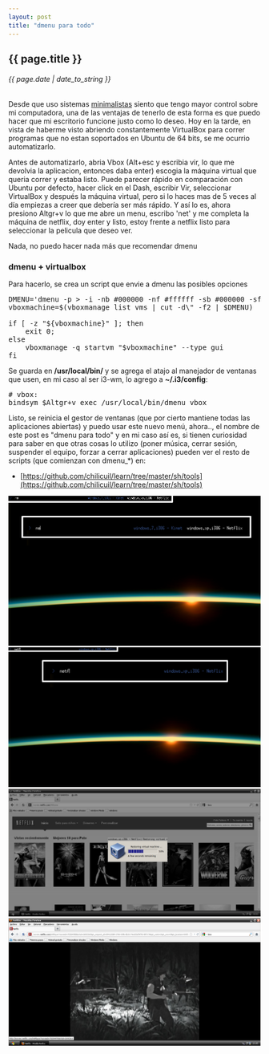 ```yaml
---
layout: post
title: "dmenu para todo"
---
```


## {{ page.title }}

###### {{ page.date | date_to_string }}


Desde que uso sistemas [minimalistas](http://javier.io/blog/es/2010/06/16/i3-4.5.1.html) siento que tengo mayor control sobre mi computadora, una de las ventajas de tenerlo de esta forma es que puedo hacer que mi escritorio funcione justo como lo deseo. Hoy en la tarde, en vista de haberme visto abriendo constantemente VirtualBox para correr programas que no estan soportados en Ubuntu de 64 bits, se me ocurrio automatizarlo.

Antes de automatizarlo, abria Vbox (Alt+esc y escribia vir, lo que me devolvia la aplicacion, entonces daba enter) escogia la máquina virtual que queria correr y estaba listo. Puede parecer rápido en comparación con Ubuntu por defecto, hacer click en el Dash, escribir Vir, seleccionar VirtualBox y después la máquina virtual, pero si lo haces mas de 5 veces al día empiezas a creer que debería ser más rápido. Y así lo es, ahora presiono Altgr+v lo que me abre un menu, escribo 'net' y me completa la máquina de netflix, doy enter y listo, estoy frente a netflix listo para seleccionar la pelicula que deseo ver.

Nada, no puedo hacer nada más que recomendar dmenu

### dmenu + virtualbox

Para hacerlo, se crea un script que envie a dmenu las posibles opciones

<pre class="sh_sh">
DMENU='dmenu -p > -i -nb #000000 -nf #ffffff -sb #000000 -sf #3B5998'
vboxmachine=$(vboxmanage list vms | cut -d\" -f2 | $DMENU)

if [ -z "${vboxmachine}" ]; then
    exit 0;
else
    vboxmanage -q startvm "$vboxmachine" --type gui
fi
</pre>

Se guarda en **/usr/local/bin/** y se agrega el atajo al manejador de ventanas que usen, en mi caso al ser i3-wm, lo agrego a **~/.i3/config**:

<pre>
# vbox:
bindsym $Altgr+v exec /usr/local/bin/dmenu_vbox
</pre>

Listo, se reinicia el gestor de ventanas (que por cierto mantiene todas las aplicaciones abiertas) y puedo usar este nuevo menú, ahora.., el nombre de este post es "dmenu para todo" y en mi caso así es, si tienen curiosidad para saber en que otras cosas lo utilizo (poner música, cerrar sesión, suspender el equipo, forzar a cerrar aplicaciones) pueden ver el resto de scripts (que comienzan con dmenu_\*) en:

- [https://github.com/chilicuil/learn/tree/master/sh/tools](https://github.com/chilicuil/learn/tree/master/sh/tools)

**[![](/assets/img/61.png)](/assets/img/61.png)**
**[![](/assets/img/62.png)](/assets/img/62.png)**
**[![](/assets/img/63.png)](/assets/img/63.png)**
**[![](/assets/img/64.png)](/assets/img/64.png)**

